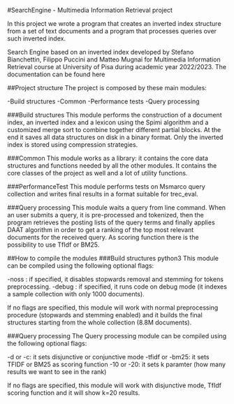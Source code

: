 #SearchEngine - Multimedia Information Retrieval project

In this project we wrote a program that creates an inverted index structure
from a set of text documents and a program that processes queries over such
inverted index.

Search Engine based on an inverted index developed by Stefano Bianchettin, Filippo Puccini and Matteo Mugnai for Multimedia Information Retrieval course at University of Pisa during academic year 2022/2023. The documentation can be found here

##Project structure
The project is composed by these main modules:

-Build structures
-Common
-Performance tests
-Query processing

###Build structures
This module performs the construction of a document index, an inverted index and a lexicon using the Spimi algorithm and a customized merge sort to combine together different partial blocks. At the end it saves all data structures on disk in a binary format. Only the inverted index is stored using compression strategies.

###Common
This module works as a library: it contains the core data structures and functions needed by all the other modules. It contains the core classes of the project as well and a lot of utility functions.

###PerformanceTest
This module performs tests on Msmarco query collection and writes final results in a format suitable for trec_eval.

###Query processing
This module waits a query from line command. When an user submits a query, it is pre-processed and tokenized, then the program retrieves the posting lists of the query terms and finally applies DAAT algorithm in order to get a ranking of the top most relevant documents for the received query. As scoring function there is the possibility to use TfIdf or BM25. 


##How to compile the modules
###Build structures
python3 
This module can be compiled using the following optional flags:

-noss : if specified, it disables stopwards removal and stemming for tokens preprocessing.
-debug : if specified, it runs code on debug mode (it indexes a sample collection with only 1000 documents).

If no flags are specified, this module will work with normal preprocessing procedure (stopwards and stemming enabled) and it builds the final structures starting from the whole collection (8.8M documents).

###Query processing
The Query processing module can be compiled using the following optional flags:

-d or -c: it sets disjunctive or conjunctive mode
-tfidf or -bm25: it sets TFIDF or BM25 as scoring function
-10 or -20: it sets k paramter (how many results we want to see in the rank)

If no flags are specified, this module will work with disjunctive mode, TfIdf scoring function and it will show k=20 results.
